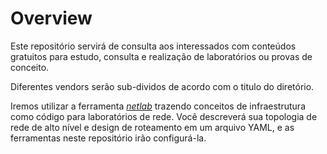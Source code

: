 # Overview

Este repositório servirá de consulta aos interessados com conteúdos gratuitos para estudo, consulta e realização de laboratórios ou provas de conceito.

Diferentes vendors serão sub-dividos de acordo com o titulo do diretório.

Iremos utilizar a ferramenta *[netlab](https://netlab.tools)* trazendo conceitos de infraestrutura como código para laboratórios de rede. Você descreverá sua topologia de rede de alto nível e design de roteamento em um arquivo YAML, e as ferramentas neste repositório irão configurá-la.







